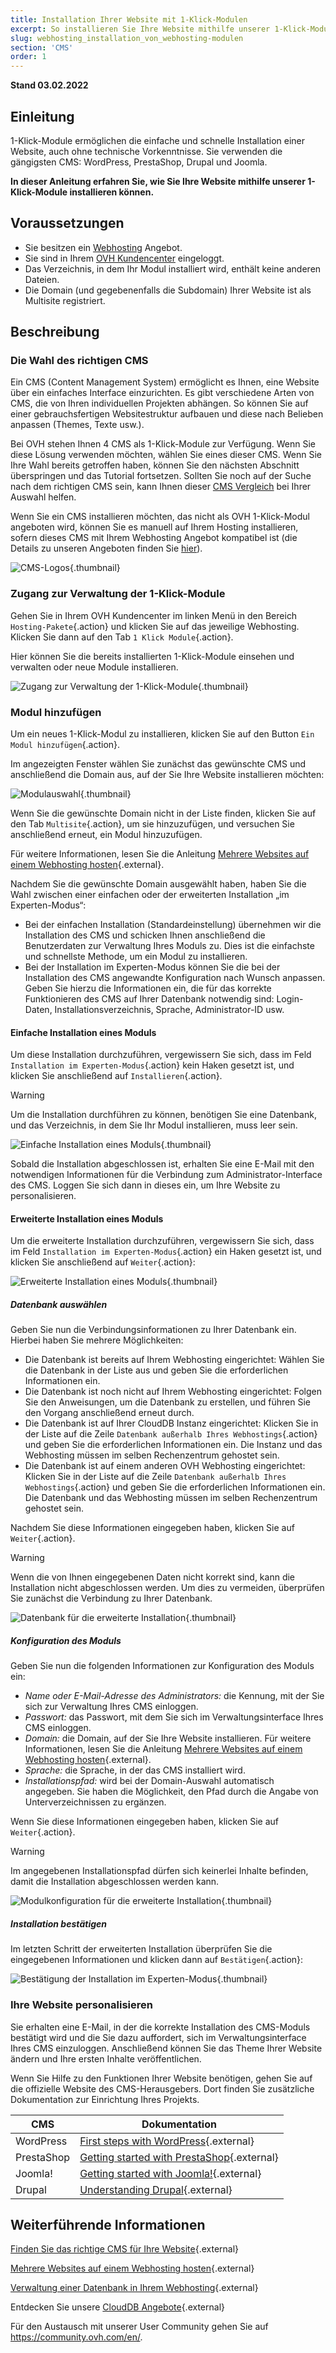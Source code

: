 ```yaml
---
title: Installation Ihrer Website mit 1-Klick-Modulen
excerpt: So installieren Sie Ihre Website mithilfe unserer 1-Klick-Module
slug: webhosting_installation_von_webhosting-modulen
section: 'CMS'
order: 1
---
```


**Stand 03.02.2022**

## Einleitung

1-Klick-Module ermöglichen die einfache und schnelle Installation einer Website, auch ohne technische Vorkenntnisse. Sie verwenden die gängigsten CMS: WordPress, PrestaShop, Drupal und Joomla.

**In dieser Anleitung erfahren Sie, wie Sie Ihre Website mithilfe unserer 1-Klick-Module installieren können.**

## Voraussetzungen

- Sie besitzen ein [Webhosting](https://www.ovhcloud.com/de/web-hosting/) Angebot.
- Sie sind in Ihrem [OVH Kundencenter](https://ovh.com/auth/?action=gotomanager) eingeloggt.
- Das Verzeichnis, in dem Ihr Modul installiert wird, enthält keine anderen Dateien.
- Die Domain (und gegebenenfalls die Subdomain) Ihrer Website ist als Multisite registriert.

## Beschreibung

### Die Wahl des richtigen CMS

Ein CMS (Content Management System) ermöglicht es Ihnen, eine Website über ein einfaches Interface einzurichten. Es gibt verschiedene Arten von CMS, die von Ihren individuellen Projekten abhängen. So können Sie auf einer gebrauchsfertigen Websitestruktur aufbauen und diese nach Belieben anpassen (Themes, Texte usw.).

Bei OVH stehen Ihnen 4 CMS als 1-Klick-Module zur Verfügung. Wenn Sie diese Lösung verwenden möchten, wählen Sie eines dieser CMS. Wenn Sie Ihre Wahl bereits getroffen haben, können Sie den nächsten Abschnitt überspringen und das Tutorial fortsetzen. Sollten Sie noch auf der Suche nach dem richtigen CMS sein, kann Ihnen dieser [CMS Vergleich](https://www.ovhcloud.com/de/web-hosting/uc-cms-comparison/) bei Ihrer Auswahl helfen.

Wenn Sie ein CMS installieren möchten, das nicht als OVH 1-Klick-Modul angeboten wird, können Sie es manuell auf Ihrem Hosting installieren, sofern dieses CMS mit Ihrem Webhosting Angebot kompatibel ist (die Details zu unseren Angeboten finden Sie [hier](https://www.ovhcloud.com/de/web-hosting/)).

![CMS-Logos](images/CMS_logo.png){.thumbnail}

### Zugang zur Verwaltung der 1-Klick-Module

Gehen Sie in Ihrem OVH Kundencenter im linken Menü in den Bereich `Hosting-Pakete`{.action} und klicken Sie auf das jeweilige Webhosting. Klicken Sie dann auf den Tab `1 Klick Module`{.action}.

Hier können Sie die bereits installierten 1-Klick-Module einsehen und verwalten oder neue Module installieren.

![Zugang zur Verwaltung der 1-Klick-Module](images/access_to_the_1_click_modules_section.png){.thumbnail}

### Modul hinzufügen

Um ein neues 1-Klick-Modul zu installieren, klicken Sie auf den Button `Ein Modul hinzufügen`{.action}.

Im angezeigten Fenster wählen Sie zunächst das gewünschte CMS und anschließend die Domain aus, auf der Sie Ihre Website installieren möchten:

![Modulauswahl](images/add_a_module.png){.thumbnail}

Wenn Sie die gewünschte Domain nicht in der Liste finden, klicken Sie auf den Tab `Multisite`{.action}, um sie hinzuzufügen, und versuchen Sie anschließend erneut, ein Modul hinzuzufügen.

Für weitere Informationen, lesen Sie die Anleitung [Mehrere Websites auf einem Webhosting hosten](https://docs.ovh.com/de/hosting/multisites-mehrere-websites-konfigurieren/){.external}.

Nachdem Sie die gewünschte Domain ausgewählt haben, haben Sie die Wahl zwischen einer einfachen oder der erweiterten Installation „im Experten-Modus“:

- Bei der einfachen Installation (Standardeinstellung) übernehmen wir die Installation des CMS und schicken Ihnen anschließend die Benutzerdaten zur Verwaltung Ihres Moduls zu. Dies ist die einfachste und schnellste Methode, um ein Modul zu installieren.
- Bei der Installation im Experten-Modus können Sie die bei der Installation des CMS angewandte Konfiguration nach Wunsch anpassen. Geben Sie hierzu die Informationen ein, die für das korrekte Funktionieren des CMS auf Ihrer Datenbank notwendig sind: Login-Daten, Installationsverzeichnis, Sprache, Administrator-ID usw.


#### Einfache Installation eines Moduls

Um diese Installation durchzuführen, vergewissern Sie sich, dass im Feld `Installation im Experten-Modus`{.action} kein Haken gesetzt ist, und klicken Sie anschließend auf `Installieren`{.action}.

> [!warning]
>
> Um die Installation durchführen zu können, benötigen Sie eine Datenbank, und das Verzeichnis, in dem Sie Ihr Modul installieren, muss leer sein.
> 

![Einfache Installation eines Moduls](images/choose_installation.png){.thumbnail}

Sobald die Installation abgeschlossen ist, erhalten Sie eine E-Mail mit den notwendigen Informationen für die Verbindung zum Administrator-Interface des CMS. Loggen Sie sich dann in dieses ein, um Ihre Website zu personalisieren.


#### Erweiterte Installation eines Moduls

Um die erweiterte Installation durchzuführen, vergewissern Sie sich, dass im Feld `Installation im Experten-Modus`{.action} ein Haken gesetzt ist, und klicken Sie anschließend auf `Weiter`{.action}:

![Erweiterte Installation eines Moduls](images/advanced_installation.png){.thumbnail}

##### Datenbank auswählen

Geben Sie nun die Verbindungsinformationen zu Ihrer Datenbank ein. Hierbei haben Sie mehrere Möglichkeiten:

- Die Datenbank ist bereits auf Ihrem Webhosting eingerichtet: Wählen Sie die Datenbank in der Liste aus und geben Sie die erforderlichen Informationen ein.
- Die Datenbank ist noch nicht auf Ihrem Webhosting eingerichtet: Folgen Sie den Anweisungen, um die Datenbank zu erstellen, und führen Sie den Vorgang anschließend erneut durch.
- Die Datenbank ist auf Ihrer CloudDB Instanz eingerichtet: Klicken Sie in der Liste auf die Zeile `Datenbank außerhalb Ihres Webhostings`{.action} und geben Sie die erforderlichen Informationen ein. Die Instanz und das Webhosting müssen im selben Rechenzentrum gehostet sein.
- Die Datenbank ist auf einem anderen OVH Webhosting eingerichtet: Klicken Sie in der Liste auf die Zeile `Datenbank außerhalb Ihres Webhostings`{.action} und geben Sie die erforderlichen Informationen ein. Die Datenbank und das Webhosting müssen im selben Rechenzentrum gehostet sein.

Nachdem Sie diese Informationen eingegeben haben, klicken Sie auf `Weiter`{.action}.

> [!warning]
>
> Wenn die von Ihnen eingegebenen Daten nicht korrekt sind, kann die Installation nicht abgeschlossen werden. Um dies zu vermeiden, überprüfen Sie zunächst die Verbindung zu Ihrer Datenbank.
> 

![Datenbank für die erweiterte Installation](images/advanced_installation_database.png){.thumbnail}

##### Konfiguration des Moduls

Geben Sie nun die folgenden Informationen zur Konfiguration des Moduls ein:

- *Name oder E-Mail-Adresse des Administrators:* die Kennung, mit der Sie sich zur Verwaltung Ihres CMS einloggen.
- *Passwort:* das Passwort, mit dem Sie sich im Verwaltungsinterface Ihres CMS einloggen.
- *Domain:* die Domain, auf der Sie Ihre Website installieren.
Für weitere Informationen, lesen Sie die Anleitung [Mehrere Websites auf einem Webhosting hosten](https://docs.ovh.com/de/hosting/multisites-mehrere-websites-konfigurieren/){.external}.
- *Sprache:* die Sprache, in der das CMS installiert wird.
- *Installationspfad:* wird bei der Domain-Auswahl automatisch angegeben. Sie haben die Möglichkeit, den Pfad durch die Angabe von Unterverzeichnissen zu ergänzen.

Wenn Sie diese Informationen eingegeben haben, klicken Sie auf `Weiter`{.action}.

> [!warning]
>
> Im angegebenen Installationspfad dürfen sich keinerlei Inhalte befinden, damit die Installation abgeschlossen werden kann.
> 

![Modulkonfiguration für die erweiterte Installation](images/advanced_installation_configuration.png){.thumbnail}

##### Installation bestätigen

Im letzten Schritt der erweiterten Installation überprüfen Sie die eingegebenen Informationen und klicken dann auf `Bestätigen`{.action}:

![Bestätigung der Installation im Experten-Modus](images/advanced_installation_summary.png){.thumbnail}

### Ihre Website personalisieren

Sie erhalten eine E-Mail, in der die korrekte Installation des CMS-Moduls bestätigt wird und die Sie dazu auffordert, sich im Verwaltungsinterface Ihres CMS einzuloggen. Anschließend können Sie das Theme Ihrer Website ändern und Ihre ersten Inhalte veröffentlichen.

Wenn Sie Hilfe zu den Funktionen Ihrer Website benötigen, gehen Sie auf die offizielle Website des CMS-Herausgebers. Dort finden Sie zusätzliche Dokumentation zur Einrichtung Ihres Projekts.

|CMS|Dokumentation|
|---|---|
|WordPress|[First steps with WordPress](https://wordpress.org/support/article/first-steps-with-wordpress/){.external}|
|PrestaShop|[Getting started with PrestaShop](http://doc.prestashop.com/display/PS17/Getting+Started){.external}|
|Joomla!|[Getting started with Joomla!](https://www.joomla.org/about-joomla/getting-started.html){.external}|
|Drupal|[Understanding Drupal](https://www.drupal.org/docs/7/understanding-drupal/overview){.external}|

## Weiterführende Informationen

[Finden Sie das richtige CMS für Ihre Website](https://www.ovhcloud.com/de/web-hosting/uc-cms-comparison/){.external}

[Mehrere Websites auf einem Webhosting hosten](https://docs.ovh.com/de/hosting/multisites-mehrere-websites-konfigurieren/){.external}

[Verwaltung einer Datenbank in Ihrem Webhosting](https://docs.ovh.com/de/hosting/verwaltung-einer-datenbank-in-ihrem-webhosting/){.external}

Entdecken Sie unsere [CloudDB Angebote](https://www.ovh.de/cloud/cloud-databases/){.external}

Für den Austausch mit unserer User Community gehen Sie auf <https://community.ovh.com/en/>.
